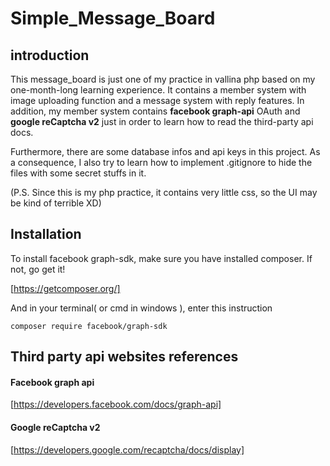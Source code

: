 # Simple_Message_Board

## introduction

This message_board is just one of my practice in vallina php based on my one-month-long learning experience. It contains a member system with image uploading function and a message system with reply features. In addition, my member system contains **facebook graph-api** OAuth and **google reCaptcha v2** just in order to learn how to read the third-party api docs.


Furthermore, there are some database infos and api keys in this project. As a consequence, I also try to learn how to implement .gitignore to hide the files with some secret stuffs in it.


(P.S. Since this is my php practice, it contains very little css, so the UI may be kind of terrible XD)

## Installation

To install facebook graph-sdk, make sure you have installed composer. If not, go get it!

[https://getcomposer.org/]


And in your terminal( or cmd in windows ), enter this instruction

    composer require facebook/graph-sdk

## Third party api websites references

#### Facebook graph api
[https://developers.facebook.com/docs/graph-api]

#### Google reCaptcha v2
[https://developers.google.com/recaptcha/docs/display]